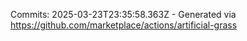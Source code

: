 Commits: 2025-03-23T23:35:58.363Z - Generated via https://github.com/marketplace/actions/artificial-grass
<br>
